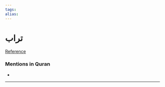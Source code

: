 ```yaml
---
tags: 
alias: 
---
```


# تراب

[Reference](https://corpus.quran.com/concept.jsp?id=dust)

### Mentions in Quran
- 

---


